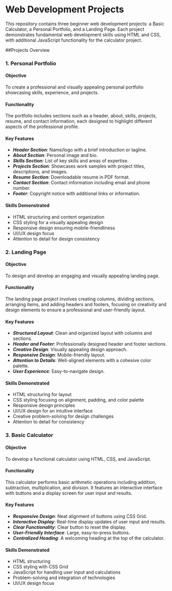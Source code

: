 # Web Development Projects
This repository contains three beginner web development projects: a Basic Calculator, a Personal Portfolio, and a Landing Page. Each project demonstrates fundamental web development skills using HTML and CSS, with additional JavaScript functionality for the calculator project.

##Projects Overview
### 1. Personal Portfolio
#### Objective
  To create a professional and visually appealing personal portfolio showcasing skills, experience, and projects.

#### Functionality
  The portfolio includes sections such as a header, about, skills, projects, resume, and contact information, each designed to highlight different aspects of the professional profile.

#### Key Features
  + ***Header Section***: Name/logo with a brief introduction or tagline.
  + ***About Section***: Personal image and bio.
  + ***Skills Section***: List of key skills and areas of expertise.
  + ***Projects Section***: Showcases work samples with project titles, descriptions, and images.
  + ***Resume Section***: Downloadable resume in PDF format.
  + ***Contact Section***: Contact information including email and phone number.
  + ***Footer***: Copyright notice with additional links or information.
#### Skills Demonstrated
  + HTML structuring and content organization
  + CSS styling for a visually appealing design
  + Responsive design ensuring mobile-friendliness
  + UI/UX design focus
  + Attention to detail for design consistency

### 2. Landing Page
  #### Objective
   To design and develop an engaging and visually appealing landing page.

#### Functionality
  The landing page project involves creating columns, dividing sections, arranging items, and adding headers and footers, focusing on creativity and design elements to ensure a professional and user-friendly layout.

#### Key Features
  + ***Structured Layout***: Clean and organized layout with columns and sections.
  + ***Header and Footer***: Professionally designed header and footer sections.
  + ***Creative Design***: Visually appealing design approach.
  + ***Responsive Design***: Mobile-friendly layout.
  + ***Attention to Details***: Well-aligned elements with a cohesive color palette.
  + ***User Experience***: Easy-to-navigate design.
#### Skills Demonstrated
  - HTML structuring for layout
  - CSS styling focusing on alignment, padding, and color palette
  - Responsive design principles
  - UI/UX design for an intuitive interface
  - Creative problem-solving for design challenges
  - Attention to detail for consistency

### 3. Basic Calculator
 #### Objective
  To develop a functional calculator using HTML, CSS, and JavaScript.

 #### Functionality
  This calculator performs basic arithmetic operations including addition, subtraction, multiplication, and division. It features an interactive interface with buttons and a display screen for user input and results.

 #### Key Features
  * ***Responsive Design***: Neat alignment of buttons using CSS Grid.
  * ***Interactive Display***: Real-time display updates of user input and results.
  * ***Clear Functionality***: Clear button to reset the display.
  * ***User-Friendly Interface***: Large, easy-to-press buttons.
  * ***Centralized Heading***: A welcoming heading at the top of the calculator.
 #### Skills Demonstrated
  - HTML structuring
  - CSS styling with CSS Grid
  - JavaScript for handling user input and calculations
  - Problem-solving and integration of technologies
  - UI/UX design focus

